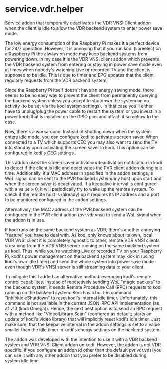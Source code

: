 # service.vdr.helper

Service addon that temporarily deactivates the VDR VNSI Client addon when the client is idle to allow the VDR backend system to enter power save mode.

The low energy consumption of the Raspberry Pi makes it a perfect device for 24/7 operation. However, it is annoying that if you run kodi (libreelec) on a Raspberry Pi the always on mode may keep backend systems from powering down. In my case it is the VDR VNSI client addon which prevents the VDR backend system from entering or staying in power save mode even at times when nobody's watching Live or recorded TV and the client is supposed to be idle. This is due to timer and EPG updates that the client regularly requests from the VDR backend system,

Since the Raspberry Pi itself doesn't have an energy saving mode, there seems to be no easy way to prevent the client from permanently querying the backend system unless you accept to shutdown the system on no activity (to be set via the kodi system settings). In that case you'll either have to unplug/plug the power cable to restart the system or you invest in a power knob that is installed on the GPIO pins and attach it somehow to the case.

Now, there's a workaround. Instead of shutting down when the system enters idle mode, you can configure kodi to activate a screen saver. When connected to a TV which supports CEC you may also want to send the TV into standby upon activating the screen saver in kodi. This option can be configured in kodi's CEC settings.

This addon uses the screen saver activation/deactivation notification in kodi to detect if the client is idle and deactivates the PVR client addon during idle time. Additionally, if a MAC address in specified in the addon settings, a WoL signal can be sent to the PVR backend system/any host upon start and when the screen saver is deactivated. If a keepalive interval is configured with a value > 0, it will periodically try to wake up the remote system. To check if the remote host is (already) up it requires its IP address and a port to be monitored configured in the addon settings.

Alternatively, the MAC address of the PVR backend system can be configured in the PVR client addon (pvr.vdr.vnsi) to send a WoL signal when the addon is in use.

If kodi runs on the same backend system as VDR, there's another annoying "feature" you have to deal with. As kodi only knows about its own, local VDR VNSI client it is completely agnostic to other, remote VDR VNSI clients streaming from the VDR VNSI server running on the same backend system as kodi. Thus, while you're watching Live or recorded TV on your Raspberry Pi, kodi's power management on the backend system may kick in (using kodi's own idle timer) and send the whole system into power save mode even though VDR's VNSI server is still streaming data to your client.

To mitigate this I added an alternative method leveraging kodi's remote control capabilites. Instead of repetetively sending WoL "magic packets" to the backend system, it sends Remote Procedure Call (RPC) requests to kodi running on the backend system. Kodi has a built-in command "InhibitIdleShutdown" to reset kodi's internal idle timer. Unfortunately, this command is not available in the current JSON-RPC API implementation (as af v13 (kodi Omega)). Hence, the next best option is to send an RPC request with a method like "VideolLibrary.Scan" (configred as default; starts an update of kodi's video library) that will implicitly reset kodi's idle timer. Just make sure, that the keepalive interval in the addon settings is set to a value smaller than the idle timer in kodi's energy settings on the backend system.

The addon was developed with the intention to use it with a VDR backend system and VDR VNSI Client addon on kodi. However, the addon is not VDR specific. If you configure an addon id other than the default pvr.vdr.vnsi you can use it with any other addon that you prefer to be disabled during system idle time.
